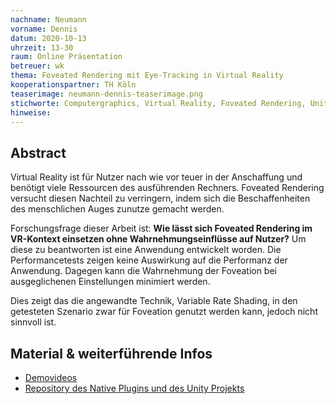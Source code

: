 ```yaml
---
nachname: Neumann
vorname: Dennis
datum: 2020-10-13
uhrzeit: 13-30
raum: Online Präsentation
betreuer: wk
thema: Foveated Rendering mit Eye-Tracking in Virtual Reality
kooperationspartner: TH Köln
teaserimage: neumann-dennis-teaserimage.png
stichworte: Computergraphics, Virtual Reality, Foveated Rendering, Unity, Variable Rate Shading
hinweise:
---
```


## Abstract

Virtual Reality ist für Nutzer nach wie vor teuer in der Anschaffung und benötigt viele Ressourcen des ausführenden Rechners. Foveated Rendering versucht diesen Nachteil zu verringern, indem sich die Beschaffenheiten des menschlichen Auges zunutze gemacht werden.

Forschungsfrage dieser Arbeit ist: **Wie lässt sich Foveated Rendering im VR-Kontext einsetzen ohne Wahrnehmungseinflüsse auf Nutzer?** Um diese zu beantworten ist eine Anwendung entwickelt worden. Die Performancetests zeigen keine Auswirkung auf die Performanz der Anwendung. Dagegen kann die Wahrnehmung der Foveation bei ausgeglichenen Einstellungen minimiert werden.

Dies zeigt das die angewandte Technik, Variable Rate Shading, in den getesteten Szenario zwar für Foveation genutzt werden kann, jedoch nicht sinnvoll ist.  


## Material & weiterführende Infos

- [Demovideos](https://th-koeln.sciebo.de/s/ZNi6aqgJlTFXl6E)
- [Repository des Native Plugins und des Unity Projekts](https://github.com/DennisNew1/FR-PP)